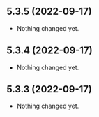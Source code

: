 5.3.5 (2022-09-17)
------------------

- Nothing changed yet.


5.3.4 (2022-09-17)
------------------

- Nothing changed yet.


5.3.3 (2022-09-17)
------------------

- Nothing changed yet.

